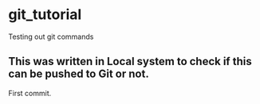 # git_tutorial
Testing out git commands

## This was written in Local system to check if this can be pushed to Git or not.
First commit.
